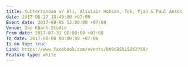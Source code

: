 ```yaml
---
title: Subterranean w/ Ali, Alistair Hobson, Tok, Pjan & Paul Anton
date: 2017-06-27 18:49:00 +07:00
Event date: 2017-08-05 12:00:00 +07:00
Venue: Dao Khanh Studio
From date: 2017-07-31 08:00:00 +07:00
To date: 2017-08-06 00:00:00 +07:00
Is on top: true
Link: https://www.facebook.com/events/809885515852750/
Feature type: white
---
```


